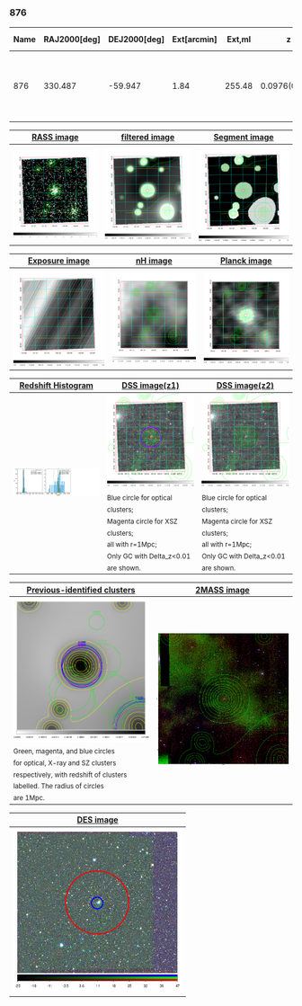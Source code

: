 <div STYLE="page-break-after: always;"></div>

### 876

|Name|RAJ2000[deg]|DEJ2000[deg] |Ext[arcmin]| Ext,ml | z | z_src| C|GC(XSZ,Delta_z<0.01)| GC(OPT,Delta_z<0.01)|GC| R_sig[arcmin] | R500[arcmin] | R500[Mpc]| CRsig[c/s] | CR500[c/s] |L500[1E44 erg/s]|F500[1E-12 erg/s/cm^2]| M500[1E14 Msun]|Tx[keV]|Cnt_sig|Beta|Rc[arcmin]|Comment|Alias|
|---|---|---|---|---|---|------|---|--------|---------|----------|---|---|---|---|---|---|---|---|---|---|---|---|---|---|
|876| 330.487| -59.947| 1.84| 255.48| 0.0976(0.005)| z1, z_xsz| B| B15, MCXC, PSZ2, Tar, XB| A, N| A, B15, MCXC, N, PSZ2, Tar, W, XB| 9.775| 11.357| 1.230| 0.919(0.058)| 0.944(0.059)| 4.393(0.109)| 18.252(0.452)| 5.81(0.07)| 6.54(0.05)| 323.9| 0.953(-0.059+0.034)| 4.401(-0.333+0.232)| -| k181|

|[RASS image](../image/876/876_img.pdf)|[filtered image](../image/876/876_fil.pdf)|[Segment image](../image/876/876_seg.pdf)|
|-------------------|--------------------|-------------------|
| <img src="../image/876/876_img.png" width="300">  | <img src="../image/876/876_fil.png" width="300">   | <img src="../image/876/876_seg.png" width="300">  |

|[Exposure image](../image/876/876_mex.pdf)| [nH image](../image/876/876_nh.pdf)| [Planck image](../image/876/876_p.pdf)|
|-------------------|--------------------|-------------------|
|<img src="../image/876/876_mex.png" width="300">   | <img src="../image/876/876_nh.png" width="300">    | <img src="../image/876/876_p.png" width="300"> |

|[Redshift Histogram](../image/876/876_zg.pdf) | [DSS image(z1)](../image/876/876_dss_z1.pdf)      |  [DSS image(z2)](../image/876/876_dss_z2.pdf)    |
|-------------------|--------------------|-------------------|
|<img src="../image/876/876_zg.png" width="300"> |<img src="../image/876/876_dss_z1.png" width="300"> <sub><br>Blue circle for optical clusters; <br>Magenta circle for XSZ clusters; <br>all with r=1Mpc; <br>Only GC with Delta_z<0.01 are shown. </sub>| <img src="../image/876/876_dss_z2.png" width="300"><sub><br>Blue circle for optical clusters; <br>Magenta circle for XSZ clusters; <br>all with r=1Mpc; <br>Only GC with Delta_z<0.01 are shown. </sub> |

|[Previous-identified clusters](../image/876/876_gc.pdf) | [2MASS image](../image/876/876_2mass.pdf)      |
|-------------------|-------------------|
|<img src=../image/876/876_gc.png width="300"> <br><sub>Green, magenta, and blue circles <br>for optical, X-ray and SZ clusters <br>respectively, with redshift of clusters <br>labelled. The radius of circles <br>are 1Mpc.</sub>|<img src="../image/876/876_2mass.png" width="300">  |

|[DES image](../image/876/876_des.pdf)   |
|-------------------|
| <img src="../image/876/876_des.png" width="300">  |
